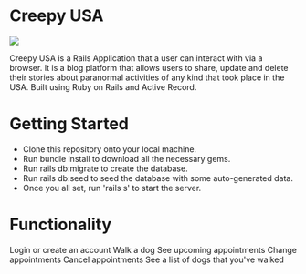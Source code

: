 # Creepy USA

<img src="https://i.imgur.com/9DydJly.jpg">

Creepy USA is a Rails Application that a user can interact with via a browser. It is a blog platform that allows users to share, update and delete their stories about paranormal activities of any kind that took place in the USA. 
Built using Ruby on Rails and Active Record.

# Getting Started
- Clone this repository onto your local machine.
- Run bundle install to download all the necessary gems.
- Run rails db:migrate to create the database.
- Run rails db:seed to seed the database with some auto-generated data.
- Once you all set, run 'rails s' to start the server. 

# Functionality 
Login or create an account
Walk a dog
See upcoming appointments
Change appointments
Cancel appointments
See a list of dogs that you've walked

